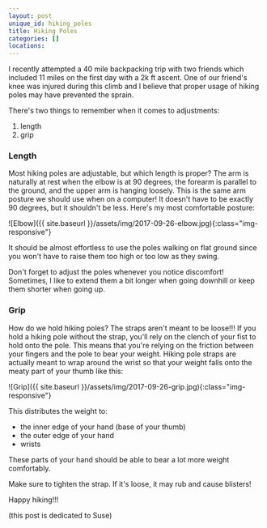 ```yaml
---
layout: post
unique_id: hiking_poles
title: Hiking Poles
categories: []
locations: 
---
```


I recently attempted a 40 mile backpacking trip with two friends which included 11 miles on the first day with a 2k ft ascent.  One of our friend's knee was injured during this climb and I believe that proper usage of hiking poles may have prevented the sprain.

There's two things to remember when it comes to adjustments:

1. length
2. grip

### Length

Most hiking poles are adjustable, but which length is proper?  The arm is naturally at rest when the elbow is at 90 degrees, the forearm is parallel to the ground, and the upper arm is hanging loosely.  This is the same arm posture we should use when on a computer!  It doesn't have to be exactly 90 degrees, but it shouldn't be less.  Here's my most comfortable posture:

![Elbow]({{ site.baseurl }}/assets/img/2017-09-26-elbow.jpg){:class="img-responsive"}

It should be almost effortless to use the poles walking on flat ground since you won't have to raise them too high or too low as they swing.

Don't forget to adjust the poles whenever you notice discomfort!  Sometimes, I like to extend them a bit longer when going downhill or keep them shorter when going up.

### Grip

How do we hold hiking poles?  The straps aren't meant to be loose!!!  If you hold a hiking pole without the strap, you'll rely on the clench of your fist to hold onto the pole.  This means that you're relying on the friction between your fingers and the pole to bear your weight.  Hiking pole straps are actually meant to wrap around the wrist so that your weight falls onto the meaty part of your thumb like this:

![Grip]({{ site.baseurl }}/assets/img/2017-09-26-grip.jpg){:class="img-responsive"}

This distributes the weight to:
* the inner edge of your hand (base of your thumb)
* the outer edge of your hand
* wrists

These parts of your hand should be able to bear a lot more weight comfortably.

Make sure to tighten the strap.  If it's loose, it may rub and cause blisters!

Happy hiking!!!

(this post is dedicated to Suse)
